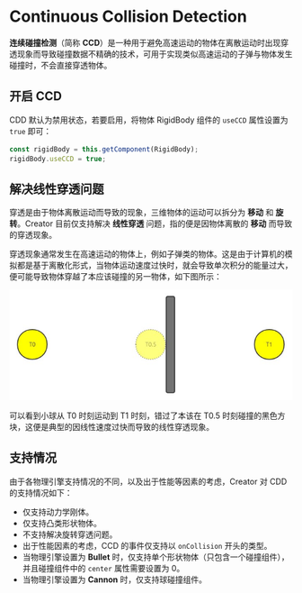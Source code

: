 # Continuous Collision Detection

**连续碰撞检测**（简称 **CCD**）是一种用于避免高速运动的物体在离散运动时出现穿透现象而导致碰撞数据不精确的技术，可用于实现类似高速运动的子弹与物体发生碰撞时，不会直接穿透物体。

## 开启 CCD

CDD 默认为禁用状态，若要启用，将物体 RigidBody 组件的 `useCCD` 属性设置为 `true` 即可：

```ts
const rigidBody = this.getComponent(RigidBody);
rigidBody.useCCD = true;
```

## 解决线性穿透问题

穿透是由于物体离散运动而导致的现象，三维物体的运动可以拆分为 **移动** 和 **旋转**。Creator 目前仅支持解决 **线性穿透** 问题，指的便是因物体离散的 **移动** 而导致的穿透现象。

穿透现象通常发生在高速运动的物体上，例如子弹类的物体。这是由于计算机的模拟都是基于离散化形式，当物体运动速度过快时，就会导致单次积分的能量过大，便可能导致物体穿越了本应该碰撞的另一物体，如下图所示：

![physics-ccd](img/physics-ccd.jpg)

可以看到小球从 T0 时刻运动到 T1 时刻，错过了本该在 T0.5 时刻碰撞的黑色方块，这便是典型的因线性速度过快而导致的线性穿透现象。

## 支持情况

由于各物理引擎支持情况的不同，以及出于性能等因素的考虑，Creator 对 CDD 的支持情况如下：

- 仅支持动力学刚体。
- 仅支持凸类形状物体。
- 不支持解决旋转穿透问题。
- 出于性能因素的考虑，CCD 的事件仅支持以 `onCollision` 开头的类型。
- 当物理引擎设置为 **Bullet** 时，仅支持单个形状物体（只包含一个碰撞组件），并且碰撞组件中的 `center` 属性需要设置为 0。
- 当物理引擎设置为 **Cannon** 时，仅支持球碰撞组件。
